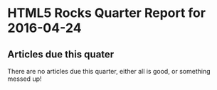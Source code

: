 HTML5 Rocks Quarter Report for 2016-04-24
=========================================

Articles due this quater
------------------------

There are no articles due this quarter, either all is good, or something messed up!

